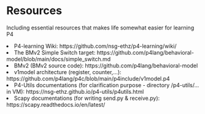 # Resources
Including essential resources that makes life somewhat easier for learning P4

<li>P4-learning Wiki: https://github.com/nsg-ethz/p4-learning/wiki/
<br>
<li>The BMv2 Simple Switch target: https://github.com/p4lang/behavioral-model/blob/main/docs/simple_switch.md
<br>
<li>BMv2 (BMv2 source code): https://github.com/p4lang/behavioral-model
<br>
<li>v1model architecture (register, counter,...): https://github.com/p4lang/p4c/blob/main/p4include/v1model.p4
<li>P4-Utils documentations (for clarification purpose - directory /p4-utils/... in VM): https://nsg-ethz.github.io/p4-utils/p4utils.html
<br>
<li>Scapy documentations (for writing send.py & receive.py): https://scapy.readthedocs.io/en/latest/

